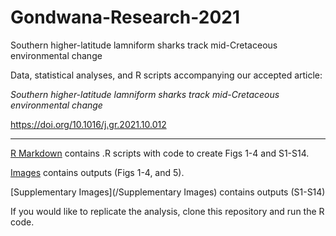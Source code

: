 # Gondwana-Research-2021
Southern higher-latitude lamniform sharks track mid-Cretaceous environmental change

Data, statistical analyses, and R scripts accompanying our accepted article:

*Southern higher-latitude lamniform sharks track mid-Cretaceous environmental change*

https://doi.org/10.1016/j.gr.2021.10.012

---------------------------------------------------------------------------------------

[R Markdown](/r) contains .R scripts with code to create Figs 1-4 and S1-S14. 

[Images](/Images) contains outputs (Figs 1-4, and 5).

[Supplementary Images](/Supplementary Images) contains outputs (S1-S14)

If you would like to replicate the analysis, clone this repository and run the R code.
